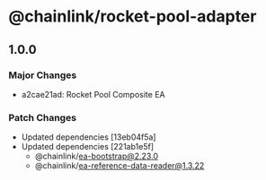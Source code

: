 # @chainlink/rocket-pool-adapter

## 1.0.0

### Major Changes

- a2cae21ad: Rocket Pool Composite EA

### Patch Changes

- Updated dependencies [13eb04f5a]
- Updated dependencies [221ab1e5f]
  - @chainlink/ea-bootstrap@2.23.0
  - @chainlink/ea-reference-data-reader@1.3.22

